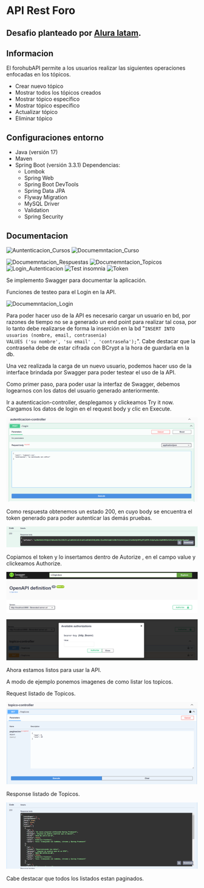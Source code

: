 <h1>
  <b>API Rest Foro</b>
</h1>

<h2>
    Desafio planteado por <a href="https://www.aluracursos.com/">Alura latam</a>.
</h2>

<h2>
  Informacion
</h2>

<p>
  El forohubAPI  permite a los usuarios realizar las siguientes operaciones enfocadas en los tópicos.
</p>
<ul>
  <li>
    Crear nuevo tópico
  </li>
  <li>
    Mostrar todos los tópicos creados
  </li>
  <li>
    Mostrar tópico específico
  </li>
  <li>
    Mostrar tópico específico
  </li>
  <li>
    Actualizar tópico
  </li>
  <li>
    Eliminar tópico
  </li>
</ul>

<h2>
  Configuraciones entorno
</h2>

<ul>
  <li>
    Java (versión 17) 
  </li>
  <li>
    Maven
  </li>
  <li>
    Spring Boot (versión 3.3.1)
    Dependencias:
      <ul>
        <li>
          Lombok  
        </li>
        <li>
          Spring Web
        </li>
        <li>
          Spring Boot DevTools
        </li>
        <li>
          Spring Data JPA
        </li>
        <li>
          Flyway Migration
        </li>
        <li>
          MySQL Driver
        </li>
        <li>
          Validation
        </li>
        <li>
          Spring Security
        </li>
      </ul>
  </li>
</ul>

<h2>
    Documentacion
</h2>

![Auntenticacion_Cursos](https://github.com/user-attachments/assets/6693f14d-c342-44f0-bba1-9e9a19550a98)
![Documemntacion_Curso](https://github.com/user-attachments/assets/10c72ea8-5b61-40df-8068-91f72e2ed6c0)

![Documemntacion_Respuestas](https://github.com/user-attachments/assets/60c389bb-7b89-4710-b903-a3d43d8807eb)
![Documemntacion_Topicos](https://github.com/user-attachments/assets/9ec56bbb-b080-4c20-b2cc-e59b218d871c)
![Login_Autenticacion](https://github.com/user-attachments/assets/1afb0b52-3cfa-4c9a-b072-cc9fa9290bf0)
![Test insomnia](https://github.com/user-attachments/assets/59e0ae3d-0fb7-4901-8280-5908e90f0f5c)
![Token](https://github.com/user-attachments/assets/b8782612-6f06-45af-9f89-4fac7ecfe73d)


<p>
    Se implemento Swagger para documentar la aplicación.
</p>

<p>
    Funciones de testeo para el Login en la API.
</p>

![Documemntacion_Login](https://github.com/user-attachments/assets/2892b207-e716-47a6-a012-26885ad13200)

<p>
    Para poder hacer uso de la API es necesario cargar un usuario en bd, por razones de tiempo
no se a generado un end point para realizar tal cosa, por lo tanto debe realizarse de forma la inserción
en la bd "<code>INSERT INTO usuarios (nombre, email, contrasenia)
VALUES ('su nombre', 'su email' , 'contraseña');</code>".
Cabe destacar que la contraseña debe de estar cifrada con BCrypt a la hora de guardarla en la db.
</p>

<p>
    Una vez realizada la carga de un nuevo usuario, podemos hacer uso de la interface brindada por Swagger
para poder testear el uso de la API.
</p>

<p>
    Como primer paso, para poder usar la interfaz de Swagger, debemos logearnos con los datos del usuario generado
anteriormente.
</p>

<p>
    Ir a autenticacion-controller, desplegamos y clickeamos Try it now.
<br>
Cargamos los datos de login en el request body y clic en Execute.
</p>

![autenticacion-controller](img/img1.png)

<p>
    Como respuesta obtenemos un estado 200, en cuyo body se encuentra el token generado para poder autenticar las demás 
pruebas.
</p>

![respuesta de login](img/img2.png)

<p>
    Copiamos el token y lo insertamos dentro de Autorize , en el campo value y clickeamos Authorize.
</p>

![ubicacion Authorize](img/img3.png)

![Available authorizations](img/img4.png)

<p>
    Ahora estamos listos para usar la API.
</p>

<p>
    A modo de ejemplo ponemos imagenes de como listar los topicos.
</p>

<p>
    Request listado de Topicos.
</p>

![request listado de topico](img/img5.png)

<p>
    Response listado de Topicos.
</p>

![response listado topicos](img/img6.png)

<p>
    Cabe destacar que todos los listados estan paginados.
</p>
